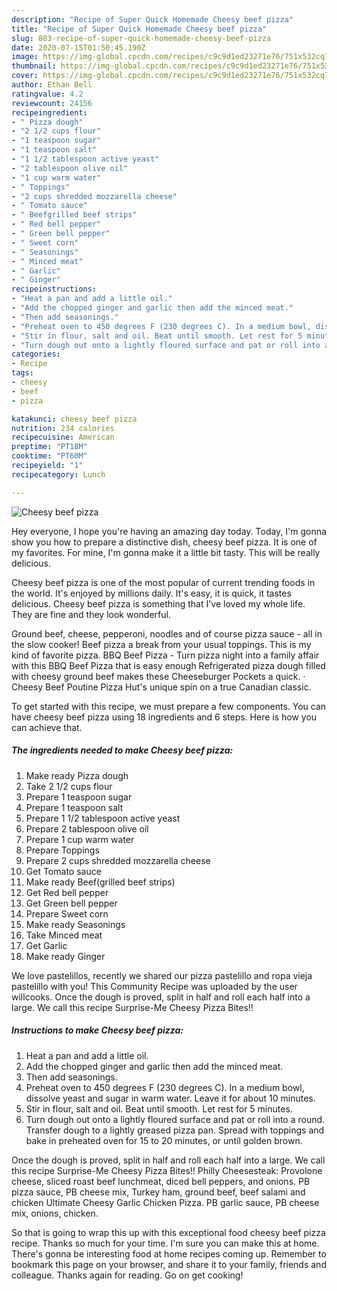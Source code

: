 ```yaml
---
description: "Recipe of Super Quick Homemade Cheesy beef pizza"
title: "Recipe of Super Quick Homemade Cheesy beef pizza"
slug: 803-recipe-of-super-quick-homemade-cheesy-beef-pizza
date: 2020-07-15T01:50:45.190Z
image: https://img-global.cpcdn.com/recipes/c9c9d1ed23271e76/751x532cq70/cheesy-beef-pizza-recipe-main-photo.jpg
thumbnail: https://img-global.cpcdn.com/recipes/c9c9d1ed23271e76/751x532cq70/cheesy-beef-pizza-recipe-main-photo.jpg
cover: https://img-global.cpcdn.com/recipes/c9c9d1ed23271e76/751x532cq70/cheesy-beef-pizza-recipe-main-photo.jpg
author: Ethan Bell
ratingvalue: 4.2
reviewcount: 24156
recipeingredient:
- " Pizza dough"
- "2 1/2 cups flour"
- "1 teaspoon sugar"
- "1 teaspoon salt"
- "1 1/2 tablespoon active yeast"
- "2 tablespoon olive oil"
- "1 cup warm water"
- " Toppings"
- "2 cups shredded mozzarella cheese"
- " Tomato sauce"
- " Beefgrilled beef strips"
- " Red bell pepper"
- " Green bell pepper"
- " Sweet corn"
- " Seasonings"
- " Minced meat"
- " Garlic"
- " Ginger"
recipeinstructions:
- "Heat a pan and add a little oil."
- "Add the chopped ginger and garlic then add the minced meat."
- "Then add seasonings."
- "Preheat oven to 450 degrees F (230 degrees C). In a medium bowl, dissolve yeast and sugar in warm water. Leave it for about 10 minutes."
- "Stir in flour, salt and oil. Beat until smooth. Let rest for 5 minutes."
- "Turn dough out onto a lightly floured surface and pat or roll into a round. Transfer dough to a lightly greased pizza pan. Spread with toppings and bake in preheated oven for 15 to 20 minutes, or until golden brown."
categories:
- Recipe
tags:
- cheesy
- beef
- pizza

katakunci: cheesy beef pizza 
nutrition: 234 calories
recipecuisine: American
preptime: "PT18M"
cooktime: "PT60M"
recipeyield: "1"
recipecategory: Lunch

---
```



![Cheesy beef pizza](https://img-global.cpcdn.com/recipes/c9c9d1ed23271e76/751x532cq70/cheesy-beef-pizza-recipe-main-photo.jpg)

Hey everyone, I hope you're having an amazing day today. Today, I'm gonna show you how to prepare a distinctive dish, cheesy beef pizza. It is one of my favorites. For mine, I'm gonna make it a little bit tasty. This will be really delicious.

Cheesy beef pizza is one of the most popular of current trending foods in the world. It's enjoyed by millions daily. It's easy, it is quick, it tastes delicious. Cheesy beef pizza is something that I've loved my whole life. They are fine and they look wonderful.

Ground beef, cheese, pepperoni, noodles and of course pizza sauce - all in the slow cooker! Beef pizza a break from your usual toppings. This is my kind of favorite pizza. BBQ Beef Pizza - Turn pizza night into a family affair with this BBQ Beef Pizza that is easy enough Refrigerated pizza dough filled with cheesy ground beef makes these Cheeseburger Pockets a quick. · Cheesy Beef Poutine Pizza Hut&#39;s unique spin on a true Canadian classic.


To get started with this recipe, we must prepare a few components. You can have cheesy beef pizza using 18 ingredients and 6 steps. Here is how you can achieve that.

<!--inarticleads1-->

##### The ingredients needed to make Cheesy beef pizza:

1. Make ready  Pizza dough
1. Take 2 1/2 cups flour
1. Prepare 1 teaspoon sugar
1. Prepare 1 teaspoon salt
1. Prepare 1 1/2 tablespoon active yeast
1. Prepare 2 tablespoon olive oil
1. Prepare 1 cup warm water
1. Prepare  Toppings
1. Prepare 2 cups shredded mozzarella cheese
1. Get  Tomato sauce
1. Make ready  Beef(grilled beef strips)
1. Get  Red bell pepper
1. Get  Green bell pepper
1. Prepare  Sweet corn
1. Make ready  Seasonings
1. Take  Minced meat
1. Get  Garlic
1. Make ready  Ginger


We love pastelillos, recently we shared our pizza pastelillo and ropa vieja pastelillo with you! This Community Recipe was uploaded by the user willcooks. Once the dough is proved, split in half and roll each half into a large. We call this recipe Surprise-Me Cheesy Pizza Bites!! 

<!--inarticleads2-->

##### Instructions to make Cheesy beef pizza:

1. Heat a pan and add a little oil.
1. Add the chopped ginger and garlic then add the minced meat.
1. Then add seasonings.
1. Preheat oven to 450 degrees F (230 degrees C). In a medium bowl, dissolve yeast and sugar in warm water. Leave it for about 10 minutes.
1. Stir in flour, salt and oil. Beat until smooth. Let rest for 5 minutes.
1. Turn dough out onto a lightly floured surface and pat or roll into a round. Transfer dough to a lightly greased pizza pan. Spread with toppings and bake in preheated oven for 15 to 20 minutes, or until golden brown.


Once the dough is proved, split in half and roll each half into a large. We call this recipe Surprise-Me Cheesy Pizza Bites!! Philly Cheesesteak: Provolone cheese, sliced roast beef lunchmeat, diced bell peppers, and onions. PB pizza sauce, PB cheese mix, Turkey ham, ground beef, beef salami and chicken Ultimate Cheesy Garlic Chicken Pizza. PB garlic sauce, PB cheese mix, onions, chicken. 

So that is going to wrap this up with this exceptional food cheesy beef pizza recipe. Thanks so much for your time. I'm sure you can make this at home. There's gonna be interesting food at home recipes coming up. Remember to bookmark this page on your browser, and share it to your family, friends and colleague. Thanks again for reading. Go on get cooking!
